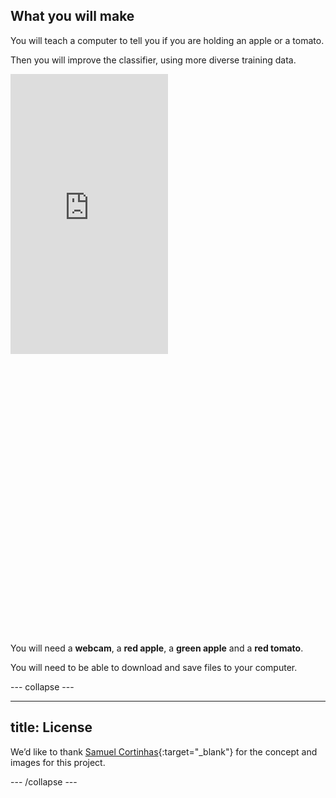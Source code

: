 ## What you will make

You will teach a computer to tell you if you are holding an apple or a tomato.

Then you will improve the classifier, using more diverse training data.

<html>
  <div style="position: relative; overflow: hidden; padding-top: 177.78%;">
    <iframe style="position: absolute; top: 0; left: 0; right: 0; width: 50%; height: 50%; border: none;" src="https://www.youtube.com/embed/tL629z5lMhU?rel=0&cc_load_policy=1" allowfullscreen allow="accelerometer; autoplay; clipboard-write; encrypted-media; gyroscope; picture-in-picture; web-share">
    </iframe>
  </div>
</html>

You will need a **webcam**, a **red apple**, a **green apple** and a **red tomato**.

You will need to be able to download and save files to your computer.

--- collapse ---

---
title: License
---

We’d like to thank [Samuel Cortinhas](https://www.kaggle.com/datasets/samuelcortinhas/apples-or-tomatoes-image-classification/data){:target="_blank"} for the concept and images for this project.

--- /collapse ---

